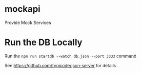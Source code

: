 # mockapi
Provide Mock Services

# Run the DB Locally
Run the `npm run startdb --watch db.json --port 3333` command

See https://github.com/typicode/json-server for details